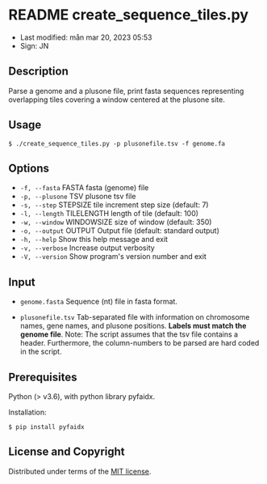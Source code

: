 # README create\_sequence\_tiles.py

- Last modified: mån mar 20, 2023  05:53
- Sign: JN

## Description

Parse a genome and a plusone file, print fasta sequences representing
overlapping tiles covering a window centered at the plusone site.

## Usage

    $ ./create_sequence_tiles.py -p plusonefile.tsv -f genome.fa

## Options

- `-f, --fasta`   FASTA fasta (genome) file
- `-p, --plusone` TSV plusone tsv file
- `-s, --step`    STEPSIZE tile increment step size (default: 7)
- `-l, --length`  TILELENGTH length of tile (default: 100)
- `-w, --window`  WINDOWSIZE size of window (default: 350)
- `-o, --output`  OUTPUT Output file (default: standard output)
- `-h, --help`    Show this help message and exit
- `-v, --verbose` Increase output verbosity
- `-V, --version` Show program's version number and exit

## Input

- `genome.fasta` Sequence (nt) file in fasta format.

- `plusonefile.tsv` Tab-separated file with information on chromosome names,
  gene names, and plusone positions.  **Labels must match the genome file**.
  Note: The script assumes that the tsv file contains a header.
  Furthermore, the column-numbers to be parsed are hard coded in the script.

## Prerequisites

Python (> v3.6), with python library pyfaidx.

Installation: 

    $ pip install pyfaidx

## License and Copyright

Distributed under terms of the [MIT license](LICENSE).

